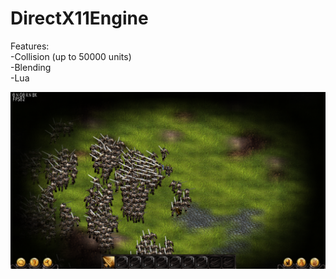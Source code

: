 # DirectX11Engine

 Features:\
 -Collision (up to 50000 units)\
 -Blending\
 -Lua

![Screenshot](screen1.png)
